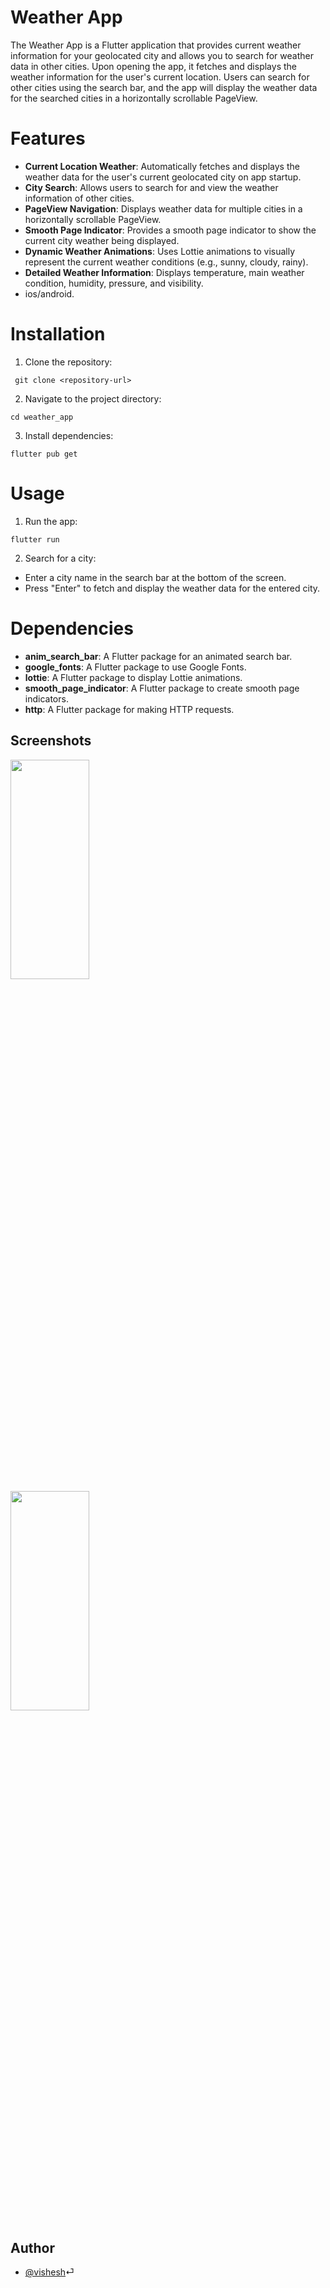 # Weather App

The Weather App is a Flutter application that provides current weather information for your geolocated city and allows you to search for weather data in other cities. Upon opening the app, it fetches and displays the weather information for the user's current location. Users can search for other cities using the search bar, and the app will display the weather data for the searched cities in a horizontally scrollable PageView.

# Features

- **Current Location Weather**: Automatically fetches and displays the weather data for the user's current geolocated city on app startup.
- **City Search**: Allows users to search for and view the weather information of other cities.
- **PageView Navigation**: Displays weather data for multiple cities in a horizontally scrollable PageView.
- **Smooth Page Indicator**: Provides a smooth page indicator to show the current city weather being displayed.
- **Dynamic Weather Animations**: Uses Lottie animations to visually represent the current weather conditions (e.g., sunny, cloudy, rainy).
- **Detailed Weather Information**: Displays temperature, main weather condition, humidity, pressure, and visibility.
- ios/android.

# Installation

1. Clone the repository:

```
 git clone <repository-url>
```

2. Navigate to the project directory:

```
cd weather_app
```

3. Install dependencies:

```
flutter pub get
```

# Usage

1. Run the app:

```
flutter run
```

2. Search for a city:

- Enter a city name in the search bar at the bottom of the screen.
- Press "Enter" to fetch and display the weather data for the entered city.

# Dependencies

- **anim_search_bar**: A Flutter package for an animated search bar.
- **google_fonts**: A Flutter package to use Google Fonts.
- **lottie**: A Flutter package to display Lottie animations.
- **smooth_page_indicator**: A Flutter package to create smooth page indicators.
- **http**: A Flutter package for making HTTP requests.

## Screenshots
<img src="https://github.com/Vishesh-panghal/weather_app/assets/76419786/6eb9ac11-084c-4f83-8356-3b9cb1d296d3" width="50%" height="30%">
<img src="https://github.com/Vishesh-panghal/weather_app/assets/76419786/daccd56a-0b45-4f2a-a724-da6117da181f" width="50%" height="30%">

## Author

- [@vishesh](https://panghal.tech)⏎
